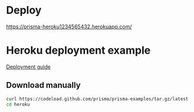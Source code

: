 # Deploy

https://prisma-heroku1234565432.herokuapp.com/

# Heroku deployment example

[Deployment guide](https://www.prisma.io/docs/guides/deployment/deploying-to-heroku)

## Download manually

```bash
curl https://codeload.github.com/prisma/prisma-examples/tar.gz/latest | tar -xz --strip=2 prisma-examples-latest/deployment-platforms/heroku
cd heroku
```
